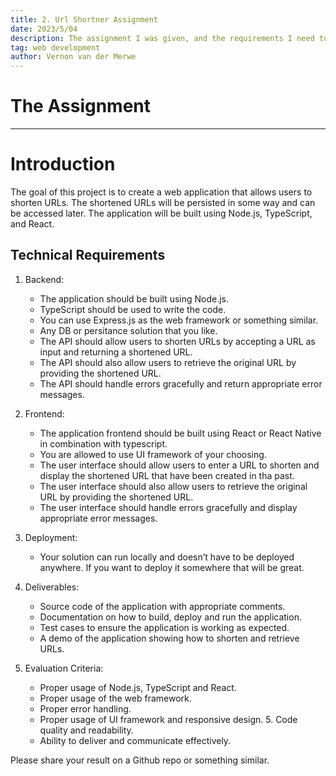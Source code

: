 ```yaml
---
title: 2. Url Shortner Assignment
date: 2023/5/04
description: The assignment I was given, and the requirements I need to meet.
tag: web development
author: Vernon van der Merwe
---
```

# The Assignment

---

# Introduction
The goal of this project is to create a web application that allows users to shorten URLs. 
The shortened URLs will be persisted in some way and can be accessed later. 
The application will be built using Node.js, TypeScript, and React.

## Technical Requirements

1. Backend:
    - The application should be built using Node.js.
    - TypeScript should be used to write the code.
    - You can use Express.js as the web framework or something similar.
    - Any DB or persitance solution that you like.
    - The API should allow users to shorten URLs by accepting a URL as input and returning a shortened URL.
    - The API should also allow users to retrieve the original URL by providing the shortened URL.
    - The API should handle errors gracefully and return appropriate error messages.

2. Frontend:
    - The application frontend should be built using React or React Native in combination with typescript.
    - You are allowed to use UI framework of your choosing.
    - The user interface should allow users to enter a URL to shorten and display the shortened URL that have been created in tha past.
    - The user interface should also allow users to retrieve the original URL by providing the shortened URL.
    - The user interface should handle errors gracefully and display appropriate error messages.

3. Deployment:
    - Your solution can run locally and doesn’t have to be deployed anywhere. If you want to deploy it somewhere that will be great.

4. Deliverables:
    - Source code of the application with appropriate comments.
    - Documentation on how to build, deploy and run the application.
    - Test cases to ensure the application is working as expected.
    - A demo of the application showing how to shorten and retrieve URLs.

5. Evaluation Criteria:
    - Proper usage of Node.js, TypeScript and React.
    - Proper usage of the web framework.
    - Proper error handling.
    - Proper usage of UI framework and responsive design. 5. Code quality and readability.
    - Ability to deliver and communicate effectively.

Please share your result on a Github repo or something similar.
